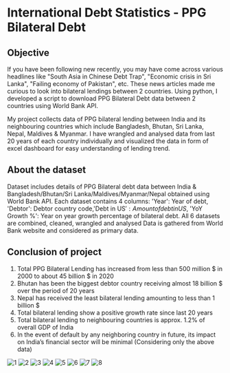 # International Debt Statistics - PPG Bilateral Debt

## Objective

If you have been following new recently, you may have come across various headlines like "South Asia in Chinese Debt Trap", "Economic crisis in Sri Lanka", "Failing economy of Pakistan", etc. These news articles made me curious to look into bilateral lendings between 2 countries. Using python, I developed a script to download PPG Bilateral Debt data between 2 countries using World Bank API.

My project collects data of PPG bilateral lending between India and its neighbouring countries which include Bangladesh, Bhutan, Sri Lanka, Nepal, Maldives & Myanmar. I have wrangled and analysed data from last 20 years of each country individually and visualized the data in form of excel dashboard for easy understanding of lending trend. 

## About the dataset

Dataset includes details of PPG Bilateral debt data between India & Bangladesh/Bhutan/Sri Lanka/Maldives/Myanmar/Nepal obtained using World Bank API. Each dataset contains 4 columns: 'Year': Year of debt, 'Debtor': Debtor country code,'Debt in US$': Amount of debt in US$, 'YoY Growth %': Year on year growth percentage of bilateral debt.
All 6 datasets are combined, cleaned, wrangled and analysed
Data is gathered from World Bank website and considered as primary data.

## Conclusion of project

1) Total PPG Bilateral Lending has increased from less than 500 million $ in 2000 to about 45 billion $ in 2020
2) Bhutan has been the biggest debtor country receiving almost 18 billion $ over the period of 20 years
3) Nepal has received the least bilateral lending amounting to less than 1 billion $
4) Total bilateral lending show a positive growth rate since last 20 years
5) Total bilateral lending to neighbouring countries is approx. 1.2% of overall GDP of India 
6) In the event of default by any neighboring country in future, its impact on India’s financial sector will be minimal (Considering only the above data)

![1](https://github.com/mridulbagra/International_Debt_Analysis/assets/89296921/b5c466c8-1c89-4225-8dac-98cbf3c26b83)
![2](https://github.com/mridulbagra/International_Debt_Analysis/assets/89296921/3386363d-c6e3-4499-9ccd-45c9ccd71b48)
![3](https://github.com/mridulbagra/International_Debt_Analysis/assets/89296921/254a5a94-c718-499d-9dde-dbb75f92db21)
![4](https://github.com/mridulbagra/International_Debt_Analysis/assets/89296921/ea53b66b-6fab-47f5-9ffb-bd63a0a9dc53)
![5](https://github.com/mridulbagra/International_Debt_Analysis/assets/89296921/31e3595e-f9b8-4c4a-8120-ca5f8de85fa3)
![6](https://github.com/mridulbagra/International_Debt_Analysis/assets/89296921/83c109fc-7436-4e36-987d-4df205a7ba6e)
![7](https://github.com/mridulbagra/International_Debt_Analysis/assets/89296921/a4ab58d6-6627-4bf2-aafd-d70347803a55)
![8](https://github.com/mridulbagra/International_Debt_Analysis/assets/89296921/bc171449-41f0-43e6-867c-8965e2b83613)


